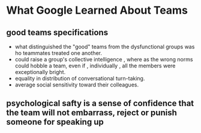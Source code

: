 
# What Google Learned About Teams

## good teams specifications

* what distinguished the "good" teams from the dysfunctional groups was ho teammates treated one
another.
* could raise a group's collective intelligence , where as the wrong norms could hobble a team, even
if , individually , all the members were exceptionally bright.
* equality in distribution of conversational turn-taking.
* average social sensitivity toward their colleagues.

## psychological safty is a sense of confidence that the team will not embarrass, reject or punish someone for speaking up
